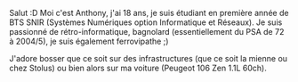 Salut :D
Moi c'est Anthony, j'ai 18 ans, je suis étudiant en première année de BTS SNIR (Systèmes Numériques option Informatique et Réseaux).
Je suis passionné de rétro-informatique, bagnolard (essentiellement du PSA de 72 à 2004/5), je suis également ferrovipathe ;)

J'adore bosser que ce soit sur des infrastructures (que ce soit la mienne ou chez Stolus) ou bien alors sur ma voiture (Peugeot 106 Zen 1.1L 60ch).
